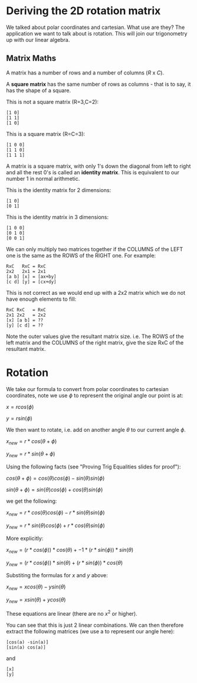 # Deriving the 2D rotation matrix

We talked about polar coordinates and cartesian.  What use are they?  The application we want to talk about is rotation.  This will join our trigonometry up with our linear algebra.

## Matrix Maths

A matrix has a number of rows and a number of columns ($R$ x $C$).

A **square matrix** has the same number of rows as columns - that is to say, it has the shape of a square.

This is not a square matrix (R=3,C=2):
```
[1 0]
[1 1]
[1 0]
```

This is a square matrix (R=C=3):
```
[1 0 0]
[1 1 0]
[1 1 1]
```

A matrix is a square matrix, with only 1's down the diagonal from left to right and all the rest 0's is called an **identity matrix**.  This is equivalent to our number 1 in normal arithmetic.

This is the identity matrix for 2 dimensions:
```
[1 0]
[0 1]
```

This is the identity matrix in 3 dimensions:

```
[1 0 0]
[0 1 0]
[0 0 1]
```

We can only multiply two matrices together if the COLUMNS of the LEFT one is the same as the ROWS of the RIGHT one.  For example: 

```
RxC   RxC = RxC
2x2   2x1 = 2x1
[a b] [x] = [ax+by]
[c d] [y] = [cx+dy]
```

This is not correct as we would end up with a 2x2 matrix which we do not have enough elements to fill:

```
RxC RxC   = RxC
2x1 2x2   = 2x2
[x] [a b] = ??
[y] [c d] = ??
```

Note the outer values give the resultant matrix size.  i.e. The ROWS of the left matrix and the COLUMNS of the right matrix, give the size RxC of the resultant matrix.

# Rotation

We take our formula to convert from polar coordinates to cartesian coordinates, note we use $\phi$ to represent the original angle our point is at:

$x=rcos(\phi)$

$y=rsin(\phi)$

We then want to rotate, i.e. add on another angle $\theta$ to our current angle $\phi$.

$x_{new} = r * cos(\theta+\phi)$

$y_{new} = r * sin(\theta+\phi)$

Using the following facts (see "Proving Trig Equalities slides for proof"):

$cos(\theta+\phi) = cos(\theta)cos(\phi)-sin(\theta)sin(\phi)$

$sin(\theta+\phi) = sin(\theta)cos(\phi)+cos(\theta)sin(\phi)$

we get the following:

$x_{new} = r * cos(\theta)cos(\phi)-r*sin(\theta)sin(\phi)$

$y_{new} = r * sin(\theta)cos(\phi)+r*cos(\theta)sin(\phi)$

More explicitly:

$x_{new} = (r * cos(\phi)) * cos(\theta)+-1*(r*sin(\phi))*sin(\theta)$

$y_{new} = (r * cos(\phi)) * sin(\theta)+(r*sin(\phi))*cos(\theta)$

Substiting the formulas for $x$ and $y$ above:

$x_{new} = xcos(\theta)-ysin(\theta)$

$y_{new} = xsin(\theta) + ycos(\theta)$

These equations are linear (there are no $x^2$ or higher).  

You can see that this is just 2 linear combinations.  We can then therefore extract the following matrices (we use a to represent our angle here):

```
[cos(a) -sin(a)]
[sin(a) cos(a)]
```

and

```
[x]
[y]
```